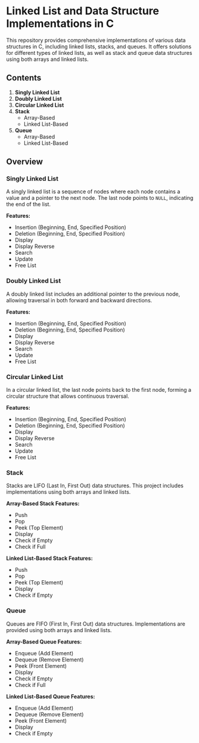 # Linked List and Data Structure Implementations in C

This repository provides comprehensive implementations of various data structures in C, including linked lists, stacks, and queues. It offers solutions for different types of linked lists, as well as stack and queue data structures using both arrays and linked lists.

## Contents

1. **Singly Linked List**
2. **Doubly Linked List**
3. **Circular Linked List**
4. **Stack**
   - Array-Based
   - Linked List-Based
5. **Queue**
   - Array-Based
   - Linked List-Based

## Overview

### Singly Linked List

A singly linked list is a sequence of nodes where each node contains a value and a pointer to the next node. The last node points to `NULL`, indicating the end of the list.

**Features:**
- Insertion (Beginning, End, Specified Position)
- Deletion (Beginning, End, Specified Position)
- Display
- Display Reverse
- Search
- Update
- Free List

### Doubly Linked List

A doubly linked list includes an additional pointer to the previous node, allowing traversal in both forward and backward directions.

**Features:**
- Insertion (Beginning, End, Specified Position)
- Deletion (Beginning, End, Specified Position)
- Display
- Display Reverse
- Search
- Update
- Free List

### Circular Linked List

In a circular linked list, the last node points back to the first node, forming a circular structure that allows continuous traversal.

**Features:**
- Insertion (Beginning, End, Specified Position)
- Deletion (Beginning, End, Specified Position)
- Display
- Display Reverse
- Search
- Update
- Free List

### Stack

Stacks are LIFO (Last In, First Out) data structures. This project includes implementations using both arrays and linked lists.

**Array-Based Stack Features:**
- Push
- Pop
- Peek (Top Element)
- Display
- Check if Empty
- Check if Full

**Linked List-Based Stack Features:**
- Push
- Pop
- Peek (Top Element)
- Display
- Check if Empty

### Queue

Queues are FIFO (First In, First Out) data structures. Implementations are provided using both arrays and linked lists.

**Array-Based Queue Features:**
- Enqueue (Add Element)
- Dequeue (Remove Element)
- Peek (Front Element)
- Display
- Check if Empty
- Check if Full

**Linked List-Based Queue Features:**
- Enqueue (Add Element)
- Dequeue (Remove Element)
- Peek (Front Element)
- Display
- Check if Empty
